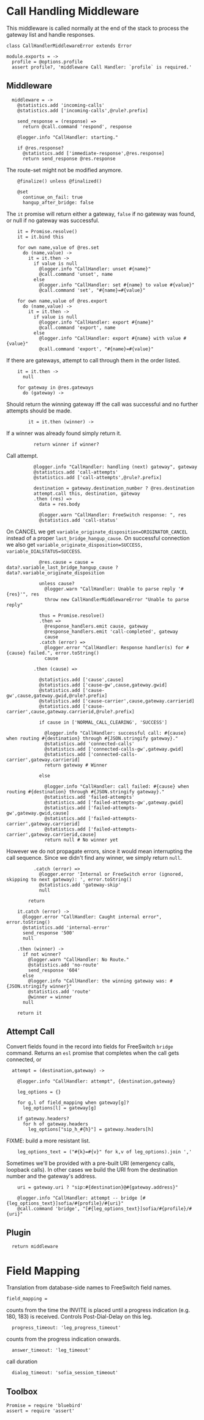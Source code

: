 Call Handling Middleware
========================

This middleware is called normally at the end of the stack to process the gateway list and handle responses.

    class CallHandlerMiddlewareError extends Error

    module.exports = ->
      profile = @options.profile
      assert profile?, 'middleware Call Handler: `profile` is required.'

Middleware
----------

      middleware = ->
        @statistics.add 'incoming-calls'
        @statistics.add ['incoming-calls',@rule?.prefix]

        send_response = (response) =>
          return @call.command 'respond', response

        @logger.info "CallHandler: starting."

        if @res.response?
          @statistics.add ['immediate-response',@res.response]
          return send_response @res.response

The route-set might not be modified anymore.

        @finalize() unless @finalized()

        @set
          continue_on_fail: true
          hangup_after_bridge: false

The `it` promise will return either a gateway, `false` if no gateway was found, or null if no gateway was successful.

        it = Promise.resolve()
        it = it.bind this

        for own name,value of @res.set
          do (name,value) ->
            it = it.then ->
              if value is null
                @logger.info "CallHandler: unset #{name}"
                @call.command 'unset', name
              else
                @logger.info "CallHandler: set #{name} to value #{value}"
                @call.command 'set', "#{name}=#{value}"

        for own name,value of @res.export
          do (name,value) ->
            it = it.then ->
              if value is null
                @logger.info "CallHandler: export #{name}"
                @call.command 'export', name
              else
                @logger.info "CallHandler: export #{name} with value #{value}"
                @call.command 'export', "#{name}=#{value}"

If there are gateways, attempt to call through them in the order listed.

        it = it.then ->
          null

        for gateway in @res.gateways
          do (gateway) ->

Should return the winning gateway iff the call was successful and no further attempts should be made.

            it = it.then (winner) ->

If a winner was already found simply return it.

              return winner if winner?

Call attempt.

              @logger.info "CallHandler: handling (next) gateway", gateway
              @statistics.add 'call-attempts'
              @statistics.add ['call-attempts',@rule?.prefix]

              destination = gateway.destination_number ? @res.destination
              attempt.call this, destination, gateway
              .then (res) =>
                data = res.body

                @logger.warn "CallHandler: FreeSwitch response: ", res
                @statistics.add 'call-status'

On CANCEL we get `variable_originate_disposition=ORIGINATOR_CANCEL` instead of a proper `last_bridge_hangup_cause`.
On successful connection we also get `variable_originate_disposition=SUCCESS, variable_DIALSTATUS=SUCCESS`.

                @res.cause = cause = data?.variable_last_bridge_hangup_cause ? data?.variable_originate_disposition

                unless cause?
                  @logger.warn "CallHandler: Unable to parse reply '#{res}'", res
                  throw new CallHandlerMiddlewareError "Unable to parse reply"

                thus = Promise.resolve()
                .then =>
                  @response_handlers.emit cause, gateway
                  @response_handlers.emit 'call-completed', gateway
                  cause
                .catch (error) =>
                  @logger.error "CallHandler: Response handler(s) for #{cause} failed.", error.toString()
                  cause

              .then (cause) =>

                @statistics.add ['cause',cause]
                @statistics.add ['cause-gw',cause,gateway.gwid]
                @statistics.add ['cause-gw',cause,gateway.gwid,@rule?.prefix]
                @statistics.add ['cause-carrier',cause,gateway.carrierid]
                @statistics.add ['cause-carrier',cause,gateway.carrierid,@rule?.prefix]

                if cause in ['NORMAL_CALL_CLEARING', 'SUCCESS']

                  @logger.info "CallHandler: successful call: #{cause} when routing #{destination} through #{JSON.stringify gateway}."
                  @statistics.add 'connected-calls'
                  @statistics.add ['connected-calls-gw',gateway.gwid]
                  @statistics.add ['connected-calls-carrier',gateway.carrierid]
                  return gateway # Winner

                else

                  @logger.info "CallHandler: call failed: #{cause} when routing #{destination} through #{JSON.stringify gateway}."
                  @statistics.add 'failed-attempts'
                  @statistics.add ['failed-attempts-gw',gateway.gwid]
                  @statistics.add ['failed-attempts-gw',gateway.gwid,cause]
                  @statistics.add ['failed-attempts-carrier',gateway.carrierid]
                  @statistics.add ['failed-attempts-carrier',gateway.carrierid,cause]
                  return null # No winner yet

However we do not propagate errors, since it would mean interrupting the call sequence. Since we didn't find any winner, we simply return `null`.

              .catch (error) =>
                @logger.error 'Internal or FreeSwitch error (ignored, skipping to next gateway): ', error.toString()
                @statistics.add 'gateway-skip'
                null

            return

        it.catch (error) ->
          @logger.error "CallHandler: Caught internal error", error.toString()
          @statistics.add 'internal-error'
          send_response '500'
          null

        .then (winner) ->
          if not winner?
            @logger.warn "CallHandler: No Route."
            @statistics.add 'no-route'
            send_response '604'
          else
            @logger.info "CallHandler: the winning gateway was: #{JSON.stringify winner}"
            @statistics.add 'route'
            @winner = winner
          null

        return it

Attempt Call
------------

Convert fields found in the record into fields for FreeSwitch `bridge` command.
Returns an `esl` promise that completes when the call gets connected, or 

      attempt = (destination,gateway) ->

        @logger.info "CallHandler: attempt", {destination,gateway}

        leg_options = {}

        for g,l of field_mapping when gateway[g]?
          leg_options[l] = gateway[g]

        if gateway.headers?
          for h of gateway.headers
            leg_options["sip_h_#{h}"] = gateway.headers[h]

FIXME: build a more resistant list.

        leg_options_text = ("#{k}=#{v}" for k,v of leg_options).join ','

Sometimes we'll be provided with a pre-built URI (emergency calls, loopback calls). In other cases we build the URI from the destination number and the gateway's address.

        uri = gateway.uri ? "sip:#{destination}@#{gateway.address}"

        @logger.info "CallHandler: attempt -- bridge [#{leg_options_text}]sofia/#{profile}/#{uri}"
        @call.command 'bridge', "[#{leg_options_text}]sofia/#{profile}/#{uri}"


Plugin
------

      return middleware

Field Mapping
=============

Translation from database-side names to FreeSwitch field names.

    field_mapping =

counts from the time the INVITE is placed until a progress indication (e.g. 180, 183) is received. Controls Post-Dial-Delay on this leg.

      progress_timeout: 'leg_progress_timeout'

counts from the progress indication onwards.

      answer_timeout: 'leg_timeout'

call duration

      dialog_timeout: 'sofia_session_timeout'

Toolbox
-------

    Promise = require 'bluebird'
    assert = require 'assert'
